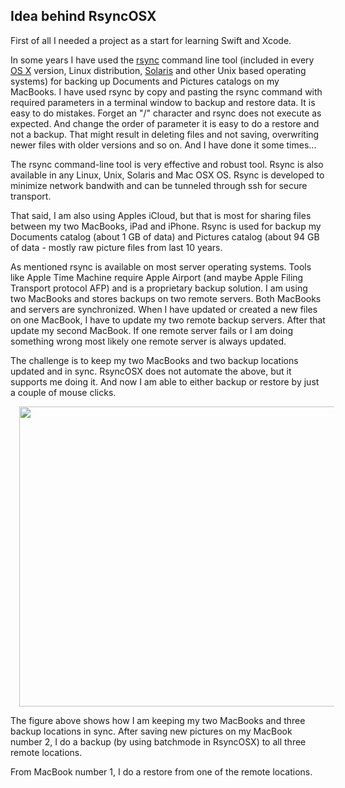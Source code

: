 ## Idea behind RsyncOSX
 
First of all I needed a project as a start for learning Swift and Xcode.

In some years I have used the [rsync](https://en.wikipedia.org/wiki/Rsync) command line tool (included in every [OS X](https://en.wikipedia.org/wiki/OS_X) version, Linux distribution, [Solaris](https://en.wikipedia.org/wiki/Solaris_(operating_system)) and other Unix based operating systems) for backing up Documents and Pictures catalogs on my MacBooks. I have used rsync by copy and pasting the rsync command with required parameters in a terminal window to backup and restore data. It is easy to do mistakes. Forget an "/" character and rsync does not execute as expected. And change the order of parameter it is easy to do a restore and not a backup. That might result in deleting files and not saving, overwriting newer files with older versions and so on. And I have done it some times...

The rsync command-line tool is very effective and robust tool. Rsync is also available in any Linux, Unix, Solaris and Mac OSX OS. Rsync is developed to minimize network bandwith and can be tunneled through ssh for secure transport.

That said, I am also using Apples iCloud, but that is most for sharing files between my two MacBooks, iPad and iPhone. Rsync is used for backup my Documents catalog (about 1 GB of data) and Pictures catalog (about 94 GB of data - mostly raw picture files from last 10 years.

As mentioned rsync is available on most server operating systems. Tools like Apple Time Machine require Apple Airport (and maybe Apple Filing Transport protocol AFP) and is a proprietary backup solution. I am using two MacBooks and stores backups on two remote servers. Both MacBooks and servers are synchronized. When I have updated or created a new files on one MacBook, I have to update my two remote backup servers. After that update my second MacBook. If one remote server fails or I am doing something wrong most likely one remote server is always updated.

The challenge is to keep my two MacBooks and two backup locations updated and in sync. RsyncOSX does not automate the above, but it supports me doing it. And now I am able to either backup or restore by just a couple of mouse clicks.<br />

<a href="https://1.bp.blogspot.com/-HXJd4gxFSv4/V5296rU5ogI/AAAAAAAALwA/bcWuJ8nnipISjDrFeuCLCI7Xoo9EguS2gCLcB/s1600/WhatIsRsyncOSX.001.jpeg" imageanchor="1" style="margin-left: 1em; margin-right: 1em;"><img border="0" height="480" src="https://1.bp.blogspot.com/-HXJd4gxFSv4/V5296rU5ogI/AAAAAAAALwA/bcWuJ8nnipISjDrFeuCLCI7Xoo9EguS2gCLcB/s640/WhatIsRsyncOSX.001.jpeg" width="640" /></a>

The figure above shows how I am keeping my two MacBooks and three backup locations in sync. After saving new pictures on my MacBook number 2, I do a backup (by using batchmode in RsyncOSX) to all three remote locations. 

From MacBook number 1, I do a restore from one of the remote locations.
